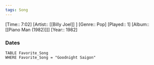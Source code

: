 ```yaml
---
tags: Song  
---
```

[Time:: 7:02]
[Artist:: [[Billy Joel]] ]
[Genre:: Pop]
[Played:: 1]
[Album:: [[Piano Man (1982)]]]
[Year:: 1982]
### Dates
````dataview
TABLE Favorite_Song
WHERE Favorite_Song = "Goodnight Saigon"
````